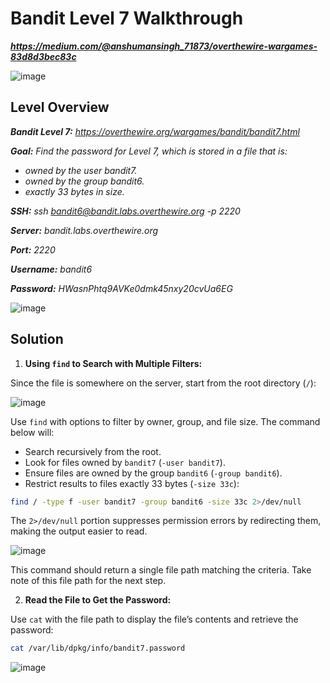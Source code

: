# Bandit Level 7 Walkthrough
***https://medium.com/@anshumansingh_71873/overthewire-wargames-83d8d3bec83c***

![image](https://github.com/user-attachments/assets/18461d10-e052-48a0-9067-09709f5beadb)

## Level Overview
***Bandit Level 7:** https://overthewire.org/wargames/bandit/bandit7.html*

***Goal:** Find the password for Level 7, which is stored in a file that is:*

- *owned by the user bandit7.*
- *owned by the group bandit6.*
- *exactly 33 bytes in size.*

***SSH:** ssh bandit6@bandit.labs.overthewire.org -p 2220*

***Server:** bandit.labs.overthewire.org*

***Port:** 2220*

***Username:** bandit6*

***Password:** HWasnPhtq9AVKe0dmk45nxy20cvUa6EG*

![image](https://github.com/user-attachments/assets/f3dd98d0-aea8-4942-a3ac-1972d85d84c1)

## Solution
1. **Using `find` to Search with Multiple Filters:**
   
Since the file is somewhere on the server, start from the root directory (`/`):

![image](https://github.com/user-attachments/assets/c0c27677-4e08-47ab-b01e-bfc1fe3cbaab)

Use `find` with options to filter by owner, group, and file size. The command below will:

- Search recursively from the root.
- Look for files owned by `bandit7` (`-user bandit7`).
- Ensure files are owned by the group `bandit6` (`-group bandit6`).
- Restrict results to files exactly 33 bytes (`-size 33c`):
```bash
find / -type f -user bandit7 -group bandit6 -size 33c 2>/dev/null
```
The `2>/dev/null` portion suppresses permission errors by redirecting them, making the output easier to read.

![image](https://github.com/user-attachments/assets/1957a16a-adcb-4889-aeed-2da141856636)

This command should return a single file path matching the criteria. Take note of this file path for the next step.

2. **Read the File to Get the Password:**

Use `cat` with the file path to display the file’s contents and retrieve the password:

```bash
cat /var/lib/dpkg/info/bandit7.password
```
![image](https://github.com/user-attachments/assets/a71a4c99-94e7-43e4-9e04-8e83267ae3c2)
